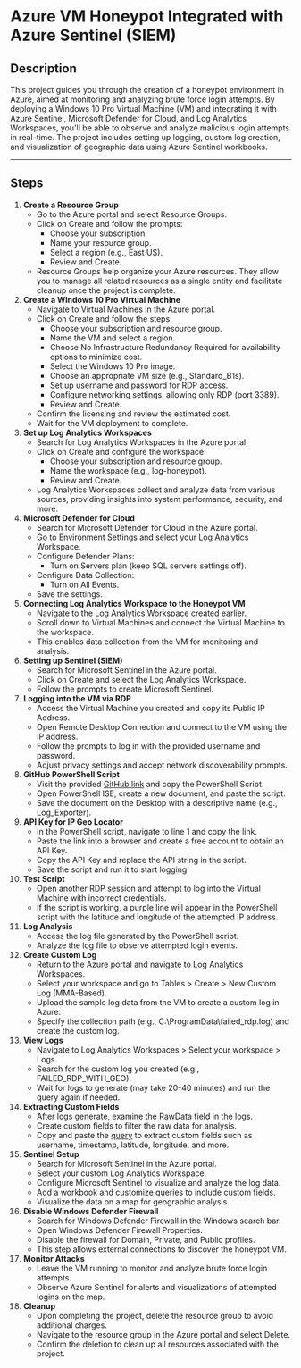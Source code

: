 # Azure VM Honeypot Integrated with Azure Sentinel (SIEM)
<h2>Description</h2>
<p>This project guides you through the creation of a honeypot environment in Azure, aimed at monitoring and analyzing brute force login attempts. By deploying a Windows 10 Pro Virtual Machine (VM) and integrating it with Azure Sentinel, Microsoft Defender for Cloud, and Log Analytics Workspaces, you'll be able to observe and analyze malicious login attempts in real-time. The project includes setting up logging, custom log creation, and visualization of geographic data using Azure Sentinel workbooks.</p>

<hr>

<h2>Steps</h2>

<ol>
  <li><strong>Create a Resource Group</strong>
    <ul>
      <li>Go to the Azure portal and select Resource Groups.</li>
      <li>Click on Create and follow the prompts:
        <ul>
          <li>Choose your subscription.</li>
          <li>Name your resource group.</li>
          <li>Select a region (e.g., East US).</li>
          <li>Review and Create.</li>
        </ul>
      </li>
      <li>Resource Groups help organize your Azure resources. They allow you to manage all related resources as a single entity and facilitate cleanup once the project is complete.</li>
    </ul>
  </li>
  
  <li><strong>Create a Windows 10 Pro Virtual Machine</strong>
    <ul>
      <li>Navigate to Virtual Machines in the Azure portal.</li>
      <li>Click on Create and follow the steps:
        <ul>
          <li>Choose your subscription and resource group.</li>
          <li>Name the VM and select a region.</li>
          <li>Choose No Infrastructure Redundancy Required for availability options to minimize cost.</li>
          <li>Select the Windows 10 Pro image.</li>
          <li>Choose an appropriate VM size (e.g., Standard_B1s).</li>
          <li>Set up username and password for RDP access.</li>
          <li>Configure networking settings, allowing only RDP (port 3389).</li>
          <li>Review and Create.</li>
        </ul>
      </li>
      <li>Confirm the licensing and review the estimated cost.</li>
      <li>Wait for the VM deployment to complete.</li>
    </ul>
  </li>
  
  <li><strong>Set up Log Analytics Workspaces</strong>
    <ul>
      <li>Search for Log Analytics Workspaces in the Azure portal.</li>
      <li>Click on Create and configure the workspace:
        <ul>
          <li>Choose your subscription and resource group.</li>
          <li>Name the workspace (e.g., log-honeypot).</li>
          <li>Review and Create.</li>
        </ul>
      </li>
      <li>Log Analytics Workspaces collect and analyze data from various sources, providing insights into system performance, security, and more.</li>
    </ul>
  </li>
  
  <li><strong>Microsoft Defender for Cloud</strong>
  <ul>
    <li>Search for Microsoft Defender for Cloud in the Azure portal.</li>
    <li>Go to Environment Settings and select your Log Analytics Workspace.</li>
    <li>Configure Defender Plans:
      <ul>
        <li>Turn on Servers plan (keep SQL servers settings off).</li>
      </ul>
    </li>
    <li>Configure Data Collection:
      <ul>
        <li>Turn on All Events.</li>
      </ul>
    </li>
    <li>Save the settings.</li>
  </ul>
</li>
  
  <li><strong>Connecting Log Analytics Workspace to the Honeypot VM</strong>
  <ul>
    <li>Navigate to the Log Analytics Workspace created earlier.</li>
    <li>Scroll down to Virtual Machines and connect the Virtual Machine to the workspace.</li>
    <li>This enables data collection from the VM for monitoring and analysis.</li>
  </ul>
</li>

<li><strong>Setting up Sentinel (SIEM)</strong>
  <ul>
    <li>Search for Microsoft Sentinel in the Azure portal.</li>
    <li>Click on Create and select the Log Analytics Workspace.</li>
    <li>Follow the prompts to create Microsoft Sentinel.</li>
  </ul>
</li>
  
  <li><strong>Logging into the VM via RDP</strong>
  <ul>
    <li>Access the Virtual Machine you created and copy its Public IP Address.</li>
    <li>Open Remote Desktop Connection and connect to the VM using the IP address.</li>
    <li>Follow the prompts to log in with the provided username and password.</li>
    <li>Adjust privacy settings and accept network discoverability prompts.</li>
  </ul>
</li>

<li><strong>GitHub PowerShell Script</strong>
  <ul>
    <li>Visit the provided <a href="https://github.com/Fabiany-cs/Azure-VM-Honeypot-Integrated-with-Azure-Sentinel-SIEM-/blob/main/PowerShell%20Log%20Exporter%20(GEO%20IP)" target="_blank">GitHub link</a> and copy the PowerShell Script.</li>
    <li>Open PowerShell ISE, create a new document, and paste the script.</li>
    <li>Save the document on the Desktop with a descriptive name (e.g., Log_Exporter).</li>
  </ul>
</li>
  
  <li><strong>API Key for IP Geo Locator</strong>
  <ul>
    <li>In the PowerShell script, navigate to line 1 and copy the link.</li>
    <li>Paste the link into a browser and create a free account to obtain an API Key.</li>
    <li>Copy the API Key and replace the API string in the script.</li>
    <li>Save the script and run it to start logging.</li>
  </ul>
</li>

<li><strong>Test Script</strong>
  <ul>
    <li>Open another RDP session and attempt to log into the Virtual Machine with incorrect credentials.</li>
    <li>If the script is working, a purple line will appear in the PowerShell script with the latitude and longitude of the attempted IP address.</li>
  </ul>
</li>

<li><strong>Log Analysis</strong>
  <ul>
    <li>Access the log file generated by the PowerShell script.</li>
    <li>Analyze the log file to observe attempted login events.</li>
  </ul>
</li>

<li><strong>Create Custom Log</strong>
  <ul>
    <li>Return to the Azure portal and navigate to Log Analytics Workspaces.</li>
    <li>Select your workspace and go to Tables &gt; Create &gt; New Custom Log (MMA-Based).</li>
    <li>Upload the sample log data from the VM to create a custom log in Azure.</li>
    <li>Specify the collection path (e.g., C:\ProgramData\failed_rdp.log) and create the custom log.</li>
  </ul>
</li>
  <li><strong>View Logs</strong>
  <ul>
    <li>Navigate to Log Analytics Workspaces &gt; Select your workspace &gt; Logs.</li>
    <li>Search for the custom log you created (e.g., FAILED_RDP_WITH_GEO).</li>
    <li>Wait for logs to generate (may take 20-40 minutes) and run the query again if needed.</li>
  </ul>
</li>

<li><strong>Extracting Custom Fields</strong>
  <ul>
    <li>After logs generate, examine the RawData field in the logs.</li>
    <li>Create custom fields to filter the raw data for analysis.</li>
    <li>Copy and paste the <a href="https://github.com/Fabiany-cs/Azure-VM-Honeypot-Integrated-with-Azure-Sentinel-SIEM-/blob/main/Extract%20Log%20Query" target="_blank">query</a> to extract custom fields such as username, timestamp, latitude, longitude, and more.</li>
  </ul>
</li>

<li><strong>Sentinel Setup</strong>
  <ul>
    <li>Search for Microsoft Sentinel in the Azure portal.</li>
    <li>Select your custom Log Analytics Workspace.</li>
    <li>Configure Microsoft Sentinel to visualize and analyze the log data.</li>
    <li>Add a workbook and customize queries to include custom fields.</li>
    <li>Visualize the data on a map for geographic analysis.</li>
  </ul>
</li>

<li><strong>Disable Windows Defender Firewall</strong>
  <ul>
    <li>Search for Windows Defender Firewall in the Windows search bar.</li>
    <li>Open Windows Defender Firewall Properties.</li>
    <li>Disable the firewall for Domain, Private, and Public profiles.</li>
    <li>This step allows external connections to discover the honeypot VM.</li>
  </ul>
</li>

<li><strong>Monitor Attacks</strong>
  <ul>
    <li>Leave the VM running to monitor and analyze brute force login attempts.</li>
    <li>Observe Azure Sentinel for alerts and visualizations of attempted logins on the map.</li>
  </ul>
</li>

<li><strong>Cleanup</strong>
  <ul>
    <li>Upon completing the project, delete the resource group to avoid additional charges.</li>
    <li>Navigate to the resource group in the Azure portal and select Delete.</li>
    <li>Confirm the deletion to clean up all resources associated with the project.</li>
  </ul>
</li>
</ol>
